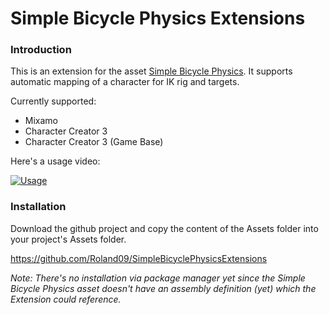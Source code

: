 # Simple Bicycle Physics Extensions

### Introduction

This is an extension for the asset [Simple Bicycle Physics](https://assetstore.unity.com/packages/tools/physics/simple-bicycle-physics-206818?aid=1011lfvh6&pubref=sbp&utm_source=aff). It supports automatic mapping of a character for IK rig and targets.

Currently supported:

* Mixamo
* Character Creator 3
* Character Creator 3 (Game Base)

Here's a usage video:

[![Usage](http://img.youtube.com/vi/okN1vO68UjE/0.jpg)](https://www.youtube.com/watch?v=okN1vO68UjE)

### Installation

Download the github project and copy the content of the Assets folder into your project's Assets folder.

https://github.com/Roland09/SimpleBicyclePhysicsExtensions

*Note: There's no installation via package manager yet since the Simple Bicycle Physics asset doesn't have an assembly definition (yet) which the Extension could reference.*
